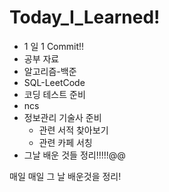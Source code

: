 # Today_I_Learned!

- 1 일 1 Commit!!
- 공부 자료
- 알고리즘-백준
- SQL-LeetCode
- 코딩 테스트 준비
- ncs
- 정보관리 기술사 준비
  - 관련 서적 찾아보기
  - 관련 카페 서칭
- 그날 배운 것들 정리!!!!!@@


매일 매일 그 날 배운것을 정리!

